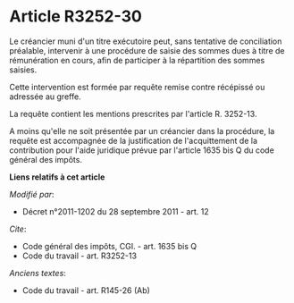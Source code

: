 # Article R3252-30

Le créancier muni d'un titre exécutoire peut, sans tentative de conciliation préalable, intervenir à une procédure de saisie
des sommes dues à titre de rémunération en cours, afin de participer à la répartition des sommes saisies. 

Cette intervention est formée par requête remise contre récépissé ou adressée au greffe. 

La requête contient les mentions prescrites par l'article R. 3252-13. 

A moins qu'elle ne soit présentée par un créancier dans la procédure, la requête est accompagnée de la justification de
l'acquittement de la contribution pour l'aide juridique prévue par l'article 1635 bis Q du code général des impôts.

**Liens relatifs à cet article**

_Modifié par_:

  - Décret n°2011-1202 du 28 septembre 2011 - art. 12

_Cite_:

  - Code général des impôts, CGI. - art. 1635 bis Q
  - Code du travail - art. R3252-13

_Anciens textes_:

  - Code du travail - art. R145-26 (Ab)
